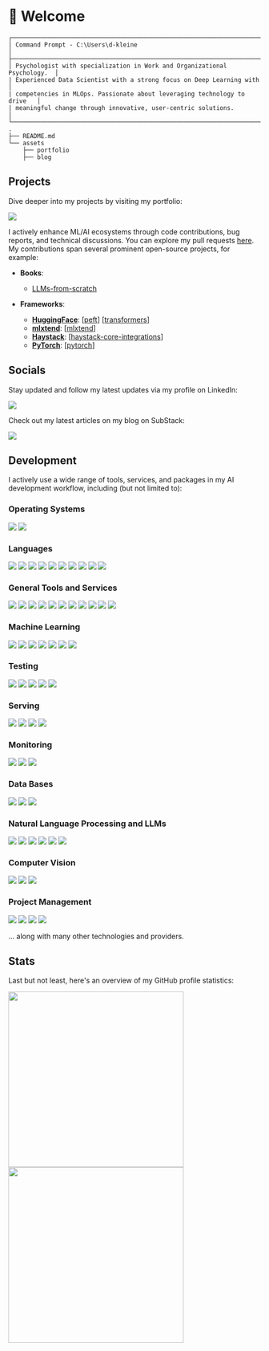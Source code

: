 # 👋 Welcome

```
┌──────────────────────────────────────────────────────────────────────────┐
│ Command Prompt - C:\Users\d-kleine                                       │
├──────────────────────────────────────────────────────────────────────────┤
│ Psychologist with specialization in Work and Organizational Psychology.  │
| Experienced Data Scientist with a strong focus on Deep Learning with     │
| competencies in MLOps. Passionate about leveraging technology to drive   │
| meaningful change through innovative, user-centric solutions.            │
└──────────────────────────────────────────────────────────────────────────┘
.
├── README.md
└── assets
    ├── portfolio
    ├── blog
```

## Projects

Dive deeper into my projects by visiting my portfolio:

<a href="https://d-kleine.github.io/"><img src="https://img.shields.io/badge/Portfolio-white?style=for-the-badge&logo=github&logoColor=black"/></a>

I actively enhance ML/AI ecosystems through code contributions, bug reports, and technical discussions. You can explore my pull requests [here](https://github.com/search?q=author%3Ad-kleine+-user%3Ad-kleine+is%3Amerged&type=pullrequests&query=author%3Ad-kleine+is%3Apr+-user%3Ad-kleine&s=created&o=desc). My contributions span several prominent open-source projects, for example:

- **Books**:
    - [LLMs-from-scratch](https://github.com/rasbt/llms-from-scratch/pulls?q=is%3Apr+author%3Ad-kleine+is%3Amerged+sort%3Adesc)

- **Frameworks**:
    - **[HuggingFace](https://huggingface.co/)**: [[peft](https://github.com/huggingface/peft/pulls?q=is%3Apr+author%3Ad-kleine+is%3Amerged+sort%3Adesc)] [[transformers](https://github.com/huggingface/transformers/pulls?q=is%3Apr+author%3Ad-kleine+is%3Amerged+sort%3Adesc)] 
    - **[mlxtend](https://rasbt.github.io/mlxtend/)**:  [[mlxtend](https://github.com/rasbt/mlxtend/pulls?q=is%3Apr+author%3Ad-kleine+is%3Amerged+sort%3Adesc)]
    - **[Haystack](https://haystack.deepset.ai/)**: [[haystack-core-integrations](https://github.com/deepset-ai/haystack-core-integrations/pulls?q=is%3Apr+author%3Ad-kleine+is%3Amerged+sort%3Adesc)]
    - **[PyTorch](https://pytorch.org/)**: [[pytorch](https://github.com/pytorch/pytorch/pulls?q=is%3Apr+author%3Ad-kleine+is%3Amerged+sort%3Adesc)]

## Socials

Stay updated and follow my latest updates via my profile on LinkedIn:

<a href="https://www.linkedin.com/in/d-kleine"><img src="https://img.shields.io/badge/LinkedIn-blue?style=for-the-badge&logo=linkedin&logoColor=white"/></a>

Check out my latest articles on my blog on SubStack:

<a href="https://dkleine.substack.com/"><img src="https://img.shields.io/badge/SubStack-orange?style=for-the-badge&logo=substack&logoColor=white"/></a>

## Development

I actively use a wide range of tools, services, and packages in my AI development workflow, including (but not limited to):

### Operating Systems
<a href="https://www.microsoft.com/windows"><img src="https://img.shields.io/badge/Windows-grey?style=for-the-badge&logo=windows&logoColor=blue"/></a>
<a href="https://ubuntu.com/"><img src="https://img.shields.io/badge/Ubuntu-grey?style=for-the-badge&logo=ubuntu"/></a>

### Languages
<a href="https://www.python.org/"><img src="https://img.shields.io/badge/Python-grey?style=for-the-badge&logo=python&logoColor=blue"/></a>
<a href="https://sqlite.org/index.html"><img src="https://img.shields.io/badge/SQL-grey?style=for-the-badge&logo=sqlite&logoColor=blue"/></a>
<a href="https://www.r-project.org/"><img src="https://img.shields.io/badge/R-grey?style=for-the-badge&logo=r&logoColor=blue"/></a>
<a href="https://developer.nvidia.com/cuda-zone"><img src="https://img.shields.io/badge/CUDA-grey?style=for-the-badge&logo=nvidia&logoColor=green"/></a>
<a href="https://yaml.org/"><img src="https://img.shields.io/badge/YAML-grey?style=for-the-badge&logo=yaml&logoColor=yellow"/></a>
<a href="https://toml.io/"><img src="https://img.shields.io/badge/TOML-grey?style=for-the-badge&logo=toml&logoColor=black"/></a>
<a href="https://developer.mozilla.org/en-US/docs/Web/HTML"><img src="https://img.shields.io/badge/HTML-grey?style=for-the-badge&logo=html5&logoColor=orange"/></a>
<a href="https://www.w3.org/XML/"><img src="https://img.shields.io/badge/XML-grey?style=for-the-badge&logo=xml&logoColor=red"/></a>
<a href="https://www.latex-project.org/"><img src="https://img.shields.io/badge/LaTeX-grey?style=for-the-badge&logo=latex&logoColor=teal"/></a>
<a href="https://jinja.palletsprojects.com"><img src="https://img.shields.io/badge/Jinja-grey?style=for-the-badge&logo=jinja&logoColor=white"/></a>

### General Tools and Services
<a href="https://jupyter.org/"><img src="https://img.shields.io/badge/jupyter-grey?style=for-the-badge&logo=jupyter"/></a>
<a href="https://git-scm.com/"><img src="https://img.shields.io/badge/git-grey?style=for-the-badge&logo=git"/></a>
<a href="https://www.docker.com/"><img src="https://img.shields.io/badge/docker-grey?style=for-the-badge&logo=docker"/></a>
<a href="https://www.virtualbox.org/"><img src="https://img.shields.io/badge/virtualbox-grey?style=for-the-badge&logo=virtualbox&logoColor=cyan"/></a>
<a href="https://github.com/"><img src="https://img.shields.io/badge/github-grey?style=for-the-badge&logo=github"/></a>
<a href="https://code.visualstudio.com/"><img src="https://img.shields.io/badge/vs code-grey?style=for-the-badge"/></a>
<a href="https://azure.microsoft.com/"><img src="https://img.shields.io/badge/azure-grey?style=for-the-badge"/></a>
<a href="https://swagger.io/"><img src="https://img.shields.io/badge/swagger-grey?style=for-the-badge&logo=swagger"/></a>
<a href="https://www.terraform.io/"><img src="https://img.shields.io/badge/terraform-grey?style=for-the-badge&logo=terraform"/></a>
<a href="https://www.packer.io/"><img src="https://img.shields.io/badge/packer-grey?style=for-the-badge&logo=packer"/></a>
<a href="https://www.getdbt.com/"><img src="https://img.shields.io/badge/dbt-grey?style=for-the-badge&logo=dbt"/></a>

### Machine Learning
<a href="https://scikit-learn.org/"><img src="https://img.shields.io/badge/sklearn-grey?style=for-the-badge&logo=scikitlearn"/></a> 
<a href="https://pytorch.org/"><img src="https://img.shields.io/badge/pytorch-grey?style=for-the-badge&logo=pytorch"/></a>
<a href="https://keras.io/"><img src="https://img.shields.io/badge/keras-grey?style=for-the-badge&logo=keras&logoColor=red"/></a>
<a href="https://huggingface.co/"><img src="https://img.shields.io/badge/HuggingFace-grey?style=for-the-badge&logo=huggingface"/></a>
<a href="https://numpy.org/"><img src="https://img.shields.io/badge/numpy-grey?style=for-the-badge&logo=numpy&logoColor=blue"/></a> 
<a href="https://pandas.pydata.org/"><img src="https://img.shields.io/badge/pandas-grey?style=for-the-badge&logo=pandas&logoColor=blue"/></a> 
<a href="https://www.scipy.org/"><img src="https://img.shields.io/badge/scipy-grey?style=for-the-badge&logo=scipy"/></a>

### Testing
<a href="https://github.com/features/actions"><img src="https://img.shields.io/badge/actions-grey?style=for-the-badge&logo=githubactions&logoColor=blue"/></a>
<a href="https://docs.pytest.org/"><img src="https://img.shields.io/badge/pytest-grey?style=for-the-badge&logo=pytest"/></a> 
<a href="https://www.selenium.dev/"><img src="https://img.shields.io/badge/selenium-grey?style=for-the-badge&logo=selenium"/></a>
<a href="https://developer.chrome.com/"><img src="https://img.shields.io/badge/chromedriver-grey?style=for-the-badge&logo=googlechrome"/></a>
<a href="https://www.postman.com/"><img src="https://img.shields.io/badge/postman-grey?style=for-the-badge&logo=postman"/></a>

### Serving 
<a href="https://fastapi.tiangolo.com/"><img src="https://img.shields.io/badge/FastAPI-grey?style=for-the-badge&logo=fastapi&logoColor=teal"/></a>
<a href="https://flask.palletsprojects.com/"><img src="https://img.shields.io/badge/Flask-grey?style=for-the-badge&logo=flask&logoColor=black"/></a>
<a href="https://gradio.app/"><img src="https://img.shields.io/badge/Gradio-grey?style=for-the-badge&logo=gradio&logoColor=orange"/></a>
<a href="https://streamlit.io/"><img src="https://img.shields.io/badge/Streamlit-grey?style=for-the-badge&logo=streamlit&logoColor=red"/></a>

### Monitoring
<a href="https://mlflow.org/"><img src="https://img.shields.io/badge/MLflow-grey?style=for-the-badge&logo=mlflow"/></a>
<a href="https://www.wandb.com/"><img src="https://img.shields.io/badge/w&b-grey?style=for-the-badge&logo=weightsandbiases"/></a>
<a href="https://www.tensorflow.org/tensorboard"><img src="https://img.shields.io/badge/tensorboard-grey?style=for-the-badge&logo=tensorflow"/></a>

### Data Bases 
<a href="https://www.mongodb.com/"><img src="https://img.shields.io/badge/MongoDB-grey?style=for-the-badge&logo=mongodb&logoColor=white"/></a>
<a href="https://weaviate.io/"><img src="https://img.shields.io/badge/Weaviate-grey?style=for-the-badge&logo=weaviate&logoColor=yellow"/></a>
<a href="https://www.trychroma.com/"><img src="https://img.shields.io/badge/Chroma-grey?style=for-the-badge&logo=chroma&logoColor=white"/></a>

### Natural Language Processing and LLMs
<a href="https://haystack.deepset.ai/"><img src="https://img.shields.io/badge/haystack-grey?style=for-the-badge&logo=haystack&logoColor=cyan"/></a>
<a href="https://www.langchain.com/"><img src="https://img.shields.io/badge/langchain-grey?style=for-the-badge&logo=langchain&logoColor=white"/></a>
<a href="https://www.nltk.org/"><img src="https://img.shields.io/badge/nltk-grey?style=for-the-badge&logo=python&logoColor=darkcyan"/></a>
<a href="https://spacy.io/"><img src="https://img.shields.io/badge/spaCy-grey?style=for-the-badge&logo=spacy&logoColor=blue"/></a>
<a href="https://openai.com/"><img src="https://img.shields.io/badge/OpenAI-grey?style=for-the-badge&logo=openai&logoColor=white"/></a>
<a href="https://ollama.com/"><img src="https://img.shields.io/badge/Ollama-grey?style=for-the-badge&logo=ollama&logoColor=white"/></a>

### Computer Vision
<a href="https://opencv.org/"><img src="https://img.shields.io/badge/OpenCV-grey?style=for-the-badge&logo=opencv"/></a> 
<a href="https://roboflow.com/"><img src="https://img.shields.io/badge/roboflow-grey?style=for-the-badge&logo=roboflow&logoColor=purple"/></a>
<a href="https://www.ultralytics.com/"><img src="https://img.shields.io/badge/ultralytics-grey?style=for-the-badge&logo=ultralytics&logoColor=blue"/></a>

### Project Management
<a href="https://www.atlassian.com/software/confluence"><img src="https://img.shields.io/badge/confluence-grey?style=for-the-badge&logo=confluence&logoColor=blue"/></a> 
<a href="https://asana.com/"><img src="https://img.shields.io/badge/asana-grey?style=for-the-badge&logo=asana"/></a> 
<a href="https://trello.com/"><img src="https://img.shields.io/badge/trello-grey?style=for-the-badge&logo=trello&logoColor=blue"/></a> 
<a href="https://www.notion.so/"><img src="https://img.shields.io/badge/notion-grey?style=for-the-badge&logo=notion&logoColor=black"/></a>

... along with many other technologies and providers.

## Stats

Last but not least, here's an overview of my GitHub profile statistics:

<a href="https://github.com/d-kleine" style="display: inline-block;">
    <img src="https://github-readme-stats.vercel.app/api/top-langs/?username=d-kleine&layout=compact&theme=dark&hide_progress=true" style="width: 350px; height: auto;"/>
</a>
<br>
<a href="https://github.com/d-kleine" style="display: inline-block;">
    <img src="https://github-readme-stats.vercel.app/api?username=d-kleine&show=reviews,discussions_started,discussions_answered,prs_merged,prs_merged_percentage&show_icons=true&theme=dark&hide_rank=true&custom_title=GitHub%20Stats" style="width: 350px; height: auto;"/>
</a>
